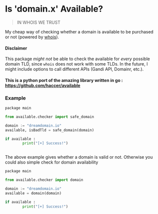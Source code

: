 # Is 'domain.x' Available?

> IN WHOIS WE TRUST

My cheap way of checking whether a domain is available to be purchased or not (powered by [whois](https://github.com/domainr/whois)).

#### Disclaimer
This package _might not_ be able to check the available for _every_ possible domain TLD, since `whois` does not work with some TLDs. In the future, I might include options to call different APIs (Gandi API, Domainr, etc.).

#### This is a python port of the amazing library written in go : https://github.com/haccer/available

### Example

```Python
package main

from available.checker import safe_domain

domain := "dreamdomain.io"
available, isBadTld = safe_domain(domain)

if available :
        print("[+] Success!")
        
```

The above example gives whether a domain is valid or not. Otherwise you could also simple check for domain availability

```Python
package main

from available.checker import domain

domain := "dreamdomain.io"
available = domain(domain)

if available :
        print("[+] Success!")
        
```